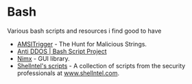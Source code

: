 # Bash

Various bash scripts and resources i find good to have

- [AMSITrigger](https://github.com/RythmStick/AMSITrigger) - The Hunt for Malicious Strings.
- [Anti DDOS | Bash Script Project](https://github.com/anti-ddos/Anti-DDOS)
- [Nimx](https://github.com/yglukhov/nimx) - GUI library.
- [Shellntel's scripts](https://github.com/Shellntel/scripts) - A collection of scripts from the security professionals at www.shellntel.com.


